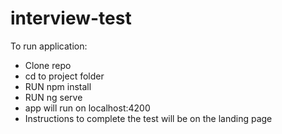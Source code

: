 # interview-test

To run application:

* Clone repo
* cd to project folder
* RUN npm install
* RUN ng serve
* app will run on localhost:4200
* Instructions to complete the test will be on the landing page
